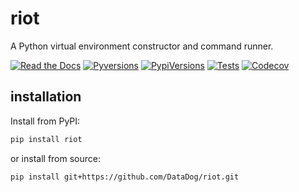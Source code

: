 # riot

A Python virtual environment constructor and command runner.

[![Read the Docs](https://img.shields.io/readthedocs/ddriot?style=for-the-badge)](https://ddriot.readthedocs.io/)
[![Pyversions](https://img.shields.io/pypi/pyversions/riot.svg?style=for-the-badge)](https://pypi.org/project/riot/)
[![PypiVersions](https://img.shields.io/pypi/v/riot.svg?style=for-the-badge)](https://pypi.org/project/riot/)
[![Tests](https://img.shields.io/github/workflow/status/DataDog/riot/CI?label=Tests&style=for-the-badge)](https://github.com/DataDog/riot/actions?query=workflow%3ACI)
[![Codecov](https://img.shields.io/codecov/c/github/DataDog/riot?style=for-the-badge)](https://codecov.io/gh/DataDog/riot)


## installation

Install from PyPI:

```sh
pip install riot
```

or install from source:

```sh
pip install git+https://github.com/DataDog/riot.git
```
